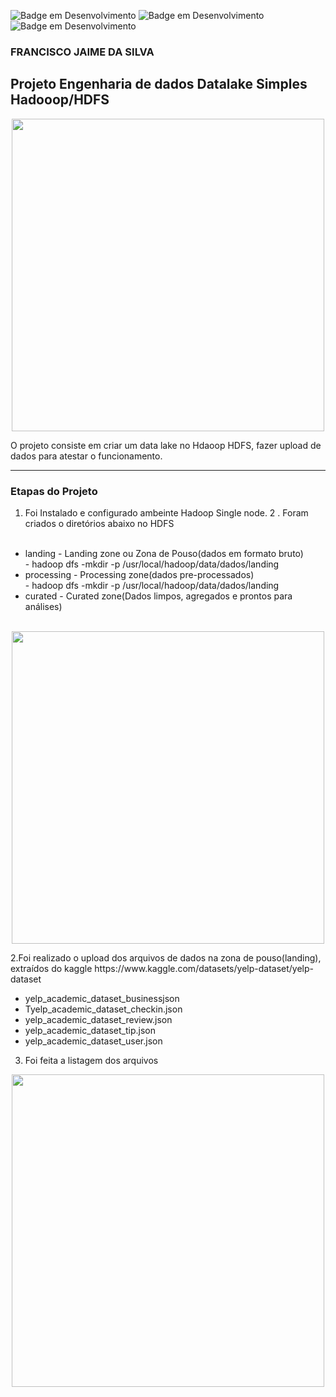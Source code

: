 ![Badge em Desenvolvimento](https://img.shields.io/badge/HADOOP-blue)
![Badge em Desenvolvimento](https://img.shields.io/badge/HDFS-green)
![Badge em Desenvolvimento](https://img.shields.io/badge/Jupyter-Notebook-blue)
### FRANCISCO JAIME DA SILVA


## Projeto Engenharia de dados Datalake Simples Hadooop/HDFS


<p align="center"><img src="./imagens/AwsERM.png" width="500"></p>


O projeto consiste em criar um data lake no Hdaoop HDFS, fazer upload de dados para atestar o funcionamento.

---

### Etapas do Projeto

1. Foi Instalado e configurado ambeinte Hadoop Single node.
2 . Foram criados o diretórios abaixo no HDFS
<ul>
  <li>landing - Landing zone ou Zona de Pouso(dados em formato bruto)</li>
  - hadoop dfs -mkdir -p /usr/local/hadoop/data/dados/landing
  <li>processing - Processing zone(dados pre-processados)</li>
  - hadoop dfs -mkdir -p /usr/local/hadoop/data/dados/landing
  <li>curated - Curated zone(Dados limpos, agregados e prontos para análises)</li>  
</ul> 
<p align="center"><img src="./imagens/backetsaws.png" width="500"></p>
2.Foi realizado o upload dos arquivos de dados na zona de pouso(landing), extraídos do kaggle
https://www.kaggle.com/datasets/yelp-dataset/yelp-dataset
<ul>
  <li>yelp_academic_dataset_businessjson</li>  
  <li>Tyelp_academic_dataset_checkin.json</li>
  <li>yelp_academic_dataset_review.json</li>
  <li>yelp_academic_dataset_tip.json</li>
  <li>yelp_academic_dataset_user.json</li>
</ul> 

3. Foi feita a listagem dos arquivos
<p align="center"><img src="./imagens/SparkCompletado.png" width="500"></p>


